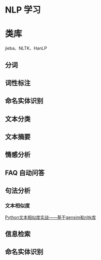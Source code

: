 # NLP 学习
# 类库
jieba、NLTK、HanLP
## 分词
## 词性标注
## 命名实体识别
## 文本分类
## 文本摘要
## 情感分析
## FAQ 自动问答
## 句法分析
### 文本相似度
[Python文本相似度实战——基于gensim和nltk库](https://blog.csdn.net/kelvinLLL/article/details/57069825)
## 信息检索
## 命名实体识别


